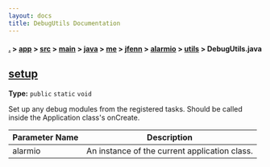 ```yaml
---
layout: docs
title: DebugUtils Documentation
---
```

#### [.](./../../../../../../../../index) > [app](./../../../../../../../index) > [src](./../../../../../../index) > [main](./../../../../../index) > [java](./../../../../index) > [me](./../../../index) > [jfenn](./../../index) > [alarmio](./../index) > [utils](./index) > **DebugUtils.java**

## [setup](https://github.com/fennifith/Alarmio/blob/master/app/src/main/java/me/jfenn/alarmio/utils/DebugUtils.java#L16)

**Type:** `public` `static` `void`

Set up any debug modules from the registered tasks. Should 
be called inside the Application class's onCreate. 





|Parameter Name|Description|
|-----|-----|
|alarmio|An instance of the current application class.  |








